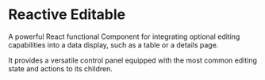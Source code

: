 # Reactive Editable

A powerful React functional Component for integrating optional editing capabilities into a data display, such as a table or a details page.

It provides a versatile control panel equipped with the most common editing state and actions to its children.
